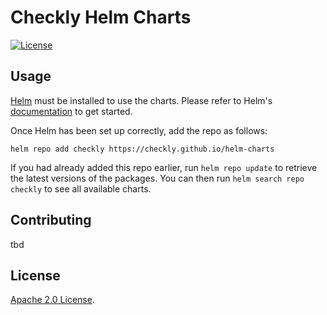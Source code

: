 # Checkly Helm Charts

[![License](https://img.shields.io/badge/License-Apache%202.0-blue.svg)](https://opensource.org/licenses/Apache-2.0)

## Usage

[Helm](https://helm.sh) must be installed to use the charts. Please refer to Helm's [documentation](https://helm.sh/docs) to get started.

Once Helm has been set up correctly, add the repo as follows:

    helm repo add checkly https://checkly.github.io/helm-charts

If you had already added this repo earlier, run `helm repo update` to retrieve the latest versions of the packages. You can then run `helm search repo checkly` to see all available charts.

## Contributing

tbd

## License

[Apache 2.0 License](https://github.com/checkly/helm-charts/blob/main/LICENSE).
